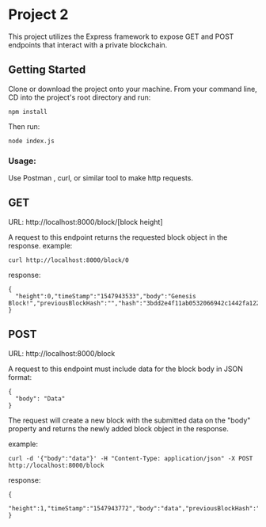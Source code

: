 # Project 2

This project utilizes the Express framework to expose GET and POST endpoints that interact with a private blockchain.

## Getting Started

Clone or download the project onto your machine. From your command line, CD into the
project's root directory and run:

```
npm install
```

Then run:

```
node index.js
```

### Usage:

Use Postman , curl, or similar tool to make http requests.

## GET

URL: http://localhost:8000/block/[block height]

A request to this endpoint returns the requested block object in the response.
example:

```
curl http://localhost:8000/block/0
```

response:

```
{
  "height":0,"timeStamp":"1547943533","body":"Genesis Block!","previousBlockHash":"","hash":"3bdd2e4f11ab0532066942c1442fa122b5249d29bef04911d7f8f15d7a1a9241"
}
```

## POST

URL: http://localhost:8000/block

A request to this endpoint must include data for the block body in JSON format:

```
{
  "body": "Data"
}
```

The request will create a new block with the submitted data on the "body" property and returns the newly added block object in the response.

example:

```
curl -d '{"body":"data"}' -H "Content-Type: application/json" -X POST http://localhost:8000/block
```

response:

```
{
  "height":1,"timeStamp":"1547943772","body":"data","previousBlockHash":"3bdd2e4f11ab0532066942c1442fa122b5249d29bef04911d7f8f15d7a1a9241","hash":"dd77ad7528809f6f602e96132544e913cebf3447ead372d96be26606a4fe0e07"
}
```
